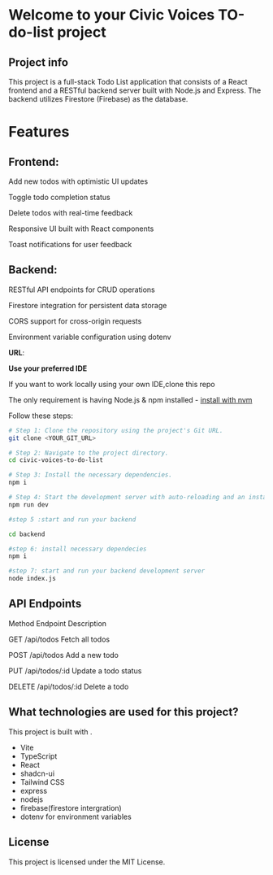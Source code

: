# Welcome to your Civic Voices TO-do-list project

## Project info
This project is a full-stack Todo List application that consists of a React frontend and a RESTful backend server built with Node.js and Express. The backend utilizes Firestore (Firebase) as the database.

# Features

## Frontend:

Add new todos with optimistic UI updates

Toggle todo completion status

Delete todos with real-time feedback

Responsive UI built with React components

Toast notifications for user feedback

## Backend:

RESTful API endpoints for CRUD operations

Firestore integration for persistent data storage

CORS support for cross-origin requests

Environment variable configuration using dotenv

**URL**: 

**Use your preferred IDE**

If you want to work locally using your own IDE,clone this repo

The only requirement is having Node.js & npm installed - [install with nvm](https://github.com/nvm-sh/nvm#installing-and-updating)

Follow these steps:

```sh
# Step 1: Clone the repository using the project's Git URL.
git clone <YOUR_GIT_URL>

# Step 2: Navigate to the project directory.
cd civic-voices-to-do-list

# Step 3: Install the necessary dependencies.
npm i

# Step 4: Start the development server with auto-reloading and an instant preview.
npm run dev

#step 5 :start and run your backend 

cd backend

#step 6: install necessary dependecies
npm i

#step 7: start and run your backend development server
node index.js

```
## API Endpoints
Method   Endpoint         Description

GET     /api/todos       Fetch all todos

POST    /api/todos       Add a new todo

PUT     /api/todos/:id   Update a todo status

DELETE  /api/todos/:id   Delete a todo

## What technologies are used for this project?

This project is built with .

- Vite
- TypeScript
- React
- shadcn-ui
- Tailwind CSS
- express
- nodejs
- firebase(firestore intergration)
- dotenv for environment variables

## License

This project is licensed under the MIT License.

